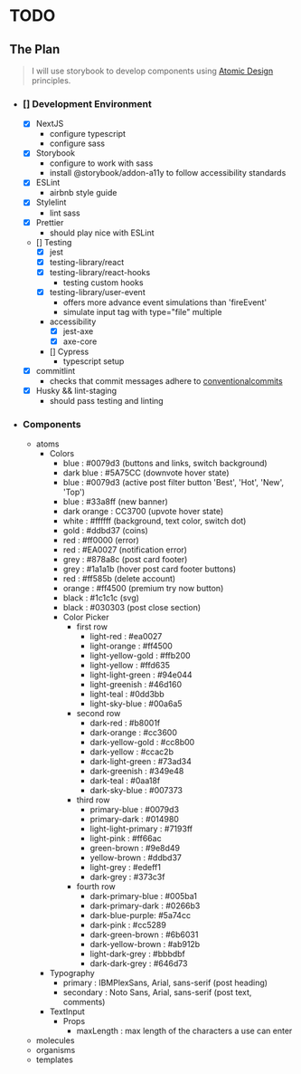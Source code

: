 # TODO

## The Plan

> I will use storybook to develop components using [Atomic Design](https://bradfrost.com/blog/post/atomic-web-design/) principles.

- ### [] Development Environment

  - [x] NextJS
    - configure typescript
    - configure sass
  - [x] Storybook
    - configure to work with sass
    - install @storybook/addon-a11y to follow accessibility standards
  - [x] ESLint
    - airbnb style guide
  - [x] Stylelint
    - lint sass
  - [x] Prettier
    - should play nice with ESLint
  - [] Testing
    - [x] jest
    - [x] testing-library/react
    - [x] testing-library/react-hooks
      - testing custom hooks
    - [x] testing-library/user-event
      - offers more advance event simulations than 'fireEvent'
      - simulate input tag with type="file" multiple
    - accessibility
      - [x] jest-axe
      - [x] axe-core
    - [] Cypress
      - typescript setup
  - [x] commitlint
    - checks that commit messages adhere to [conventionalcommits](https://www.conventionalcommits.org/en/v1.0.0/)
  - [x] Husky && lint-staging
    - should pass testing and linting

- ### Components

  - atoms
    - Colors
      - blue : #0079d3 (buttons and links, switch background)
      - dark blue : #5A75CC (downvote hover state)
      - blue : #0079d3 (active post filter button 'Best', 'Hot', 'New', 'Top')
      - blue : #33a8ff (new banner)
      - dark orange : CC3700 (upvote hover state)
      - white : #ffffff (background, text color, switch dot)
      - gold : #ddbd37 (coins)
      - red : #ff0000 (error)
      - red : #EA0027 (notification error)
      - grey : #878a8c (post card footer)
      - grey : #1a1a1b (hover post card footer buttons)
      - red : #ff585b (delete account)
      - orange : #ff4500 (premium try now button)
      - black : #1c1c1c (svg)
      - black : #030303 (post close section)
      - Color Picker
        - first row
          - light-red : #ea0027
          - light-orange : #ff4500
          - light-yellow-gold : #ffb200
          - light-yellow : #ffd635
          - light-light-green : #94e044
          - light-greenish : #46d160
          - light-teal : #0dd3bb
          - light-sky-blue : #00a6a5
        - second row
          - dark-red : #b8001f
          - dark-orange : #cc3600
          - dark-yellow-gold : #cc8b00
          - dark-yellow : #ccac2b
          - dark-light-green : #73ad34
          - dark-greenish : #349e48
          - dark-teal : #0aa18f
          - dark-sky-blue : #007373
        - third row
          - primary-blue : #0079d3
          - primary-dark : #014980
          - light-light-primary : #7193ff
          - light-pink : #ff66ac
          - green-brown : #9e8d49
          - yellow-brown : #ddbd37
          - light-grey : #edeff1
          - dark-grey : #373c3f
        - fourth row
          - dark-primary-blue : #005ba1
          - dark-primary-dark : #0266b3
          - dark-blue-purple: #5a74cc
          - dark-pink : #cc5289
          - dark-green-brown : #6b6031
          - dark-yellow-brown : #ab912b
          - light-dark-grey : #bbbdbf
          - dark-dark-grey : #646d73
    - Typography
      - primary : IBMPlexSans, Arial, sans-serif (post heading)
      - secondary : Noto Sans, Arial, sans-serif (post text, comments)
    - TextInput
      - Props
        - maxLength : max length of the characters a use can enter
  - molecules
  - organisms
  - templates
